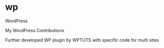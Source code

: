 wp
==

WordPress 

My WordPress Contributions

Further developed WP plugin by WPTUTS with specific code for multi sites
